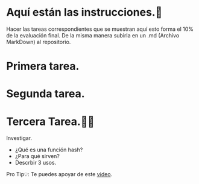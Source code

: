 # Aquí están las instrucciones.📖
Hacer las tareas correspondientes que se muestran aquí esto forma el 10% de la evaluación final. De la misma manera subirla en un .md (Archivo MarkDown) al repositorio. 
# Primera tarea.


# Segunda tarea.

# Tercera Tarea.📁📎
Investigar.
* ¿Qué es una función hash?
* ¿Para qué sirven?
*  Descrbir 3 usos. 

Pro Tip💡: Te puedes apoyar de este [video](https://youtu.be/FRBIc0udwv0).